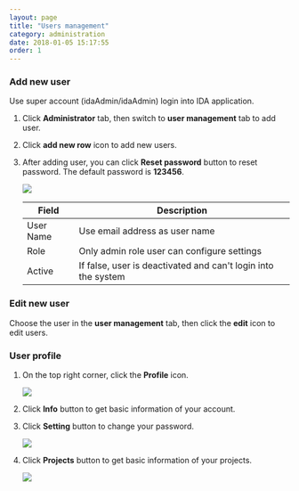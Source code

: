 ```yaml
---
layout: page
title: "Users management"
category: administration
date: 2018-01-05 15:17:55
order: 1
---
```


### Add new user 
  Use super account (idaAdmin/idaAdmin) login into IDA application.
  1. Click **Administrator** tab, then switch to  **user management** tab to add user.  
  2. Click **add new row** icon to add new users.  
  3. After adding user, you can click **Reset password** button to reset password. The default password is **123456**.
	
     ![][administrator_add]  
	
     |   Field       | Description                                                             |
     | --------------|---------------------------                                              | 
     | User Name     | Use email address as user name                                          | 
     | Role          | Only admin role user can configure settings                  |
     | Active        | If false, user is deactivated and can't login into the system  | 
               

### Edit new user 
  Choose the user in the **user management** tab, then click the **edit** icon to edit users.
  
### User profile 
  
  1. On the top right corner, click the  **Profile** icon.
  
     ![][administrator_profile]
     
  2. Click **Info** button to get basic information of your account.
  
  3. Click **Setting** button to change your password.
  
      ![][administrator_password]
  
  4. Click **Projects** button to get basic information of your projects.
  
      ![][administrator_profile_page]
  
  
[administrator_add]: ../images/administrator/Administrator_add.png
[administrator_profile]: ../images/administrator/administrator_profile.PNG
[administrator_profile_page]: ../images/administrator/administrator_profile_page.PNG
[administrator_password]: ../images/administrator/administrator_password.png
